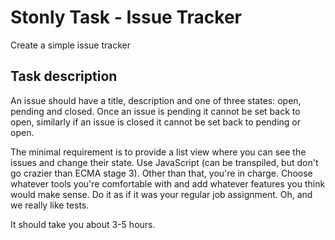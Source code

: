 # Stonly Task - Issue Tracker

Create a simple issue tracker

## Task description

An issue should have a title, description and one of three states: open, pending and closed. Once an
issue is pending it cannot be set back to open, similarly if an issue is closed it cannot be set back to
pending or open.

The minimal requirement is to provide a list view where you can see the issues and change their
state. Use JavaScript (can be transpiled, but don&#39;t go crazier than ECMA stage 3). Other than that,
you&#39;re in charge. Choose whatever tools you&#39;re comfortable with and add whatever features you
think would make sense. Do it as if it was your regular job assignment. Oh, and we really like tests.

It should take you about 3-5 hours.